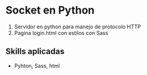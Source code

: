 # Socket en Python 

1. Servidor en python para manejo de protocolo HTTP
2. Pagina login.html con estilos con Sass




## Skills aplicadas

- Pyhton, Sass, html


